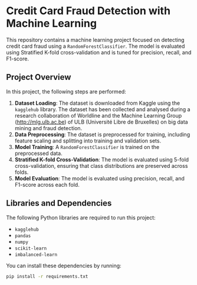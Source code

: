 # Credit Card Fraud Detection with Machine Learning

This repository contains a machine learning project focused on detecting credit card fraud using a `RandomForestClassifier`. The model is evaluated using Stratified K-fold cross-validation and is tuned for precision, recall, and F1-score.

## Project Overview

In this project, the following steps are performed:
1. **Dataset Loading**: The dataset is downloaded from Kaggle using the `kagglehub` library. The dataset has been collected and analysed during a research collaboration of   Worldline and the Machine Learning Group (http://mlg.ulb.ac.be) of ULB (Université Libre de Bruxelles) on big data mining and fraud detection.
2. **Data Preprocessing**: The dataset is preprocessed for training, including feature scaling and splitting into training and validation sets.
3. **Model Training**: A `RandomForestClassifier` is trained on the preprocessed data.
4. **Stratified K-fold Cross-Validation**: The model is evaluated using 5-fold cross-validation, ensuring that class distributions are preserved across folds.
5. **Model Evaluation**: The model is evaluated using precision, recall, and F1-score across each fold.

## Libraries and Dependencies

The following Python libraries are required to run this project:

- `kagglehub`
- `pandas`
- `numpy`
- `scikit-learn`
- `imbalanced-learn`

You can install these dependencies by running:

```bash
pip install -r requirements.txt
